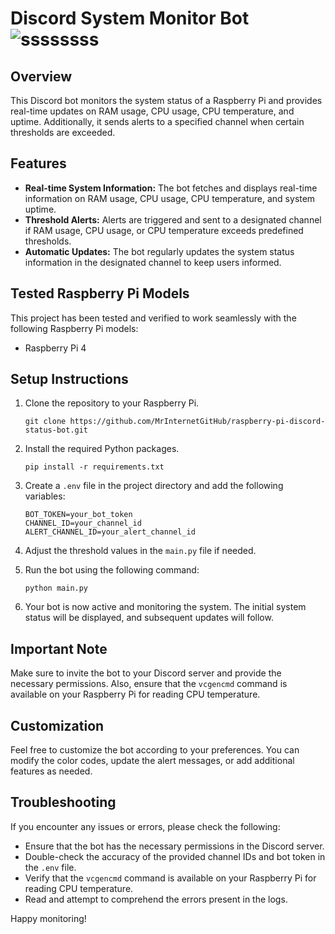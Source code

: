 # Discord System Monitor Bot ![ssssssss]([icons8-raspberry-pi-48.png](https://cdn.discordapp.com/attachments/1146751151946084362/1172155713011859456/icons8-raspberry-pi-48.png) "Title")

## Overview
This Discord bot monitors the system status of a Raspberry Pi and provides real-time updates on RAM usage, CPU usage, CPU temperature, and uptime. Additionally, it sends alerts to a specified channel when certain thresholds are exceeded.

## Features
- **Real-time System Information:** The bot fetches and displays real-time information on RAM usage, CPU usage, CPU temperature, and system uptime.
- **Threshold Alerts:** Alerts are triggered and sent to a designated channel if RAM usage, CPU usage, or CPU temperature exceeds predefined thresholds.
- **Automatic Updates:** The bot regularly updates the system status information in the designated channel to keep users informed.

## Tested Raspberry Pi Models
This project has been tested and verified to work seamlessly with the following Raspberry Pi models:

- Raspberry Pi 4

## Setup Instructions
1. Clone the repository to your Raspberry Pi.
   ```
   git clone https://github.com/MrInternetGitHub/raspberry-pi-discord-status-bot.git
   ```

2. Install the required Python packages.
   ```
   pip install -r requirements.txt
   ```

3. Create a `.env` file in the project directory and add the following variables:
   ```
   BOT_TOKEN=your_bot_token
   CHANNEL_ID=your_channel_id
   ALERT_CHANNEL_ID=your_alert_channel_id
   ```

4. Adjust the threshold values in the `main.py` file if needed.

5. Run the bot using the following command:
   ```
   python main.py
   
   ```

6. Your bot is now active and monitoring the system. The initial system status will be displayed, and subsequent updates will follow.

## Important Note
Make sure to invite the bot to your Discord server and provide the necessary permissions. Also, ensure that the `vcgencmd` command is available on your Raspberry Pi for reading CPU temperature.

## Customization
Feel free to customize the bot according to your preferences. You can modify the color codes, update the alert messages, or add additional features as needed.

## Troubleshooting
If you encounter any issues or errors, please check the following:
- Ensure that the bot has the necessary permissions in the Discord server.
- Double-check the accuracy of the provided channel IDs and bot token in the `.env` file.
- Verify that the `vcgencmd` command is available on your Raspberry Pi for reading CPU temperature.
- Read and attempt to comprehend the errors present in the logs.
  
Happy monitoring!
